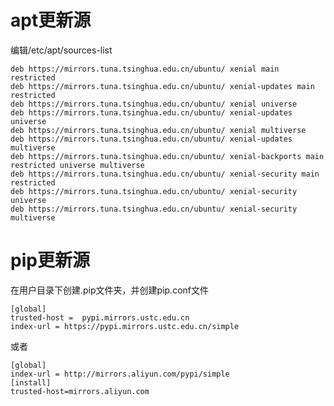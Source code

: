 # apt更新源
编辑/etc/apt/sources-list

	deb https://mirrors.tuna.tsinghua.edu.cn/ubuntu/ xenial main restricted
	deb https://mirrors.tuna.tsinghua.edu.cn/ubuntu/ xenial-updates main restricted
	deb https://mirrors.tuna.tsinghua.edu.cn/ubuntu/ xenial universe
	deb https://mirrors.tuna.tsinghua.edu.cn/ubuntu/ xenial-updates universe
	deb https://mirrors.tuna.tsinghua.edu.cn/ubuntu/ xenial multiverse
	deb https://mirrors.tuna.tsinghua.edu.cn/ubuntu/ xenial-updates multiverse
	deb https://mirrors.tuna.tsinghua.edu.cn/ubuntu/ xenial-backports main restricted universe multiverse
	deb https://mirrors.tuna.tsinghua.edu.cn/ubuntu/ xenial-security main restricted
	deb https://mirrors.tuna.tsinghua.edu.cn/ubuntu/ xenial-security universe
	deb https://mirrors.tuna.tsinghua.edu.cn/ubuntu/ xenial-security multiverse


# pip更新源
在用户目录下创建.pip文件夹，并创建pip.conf文件

	[global]
	trusted-host =  pypi.mirrors.ustc.edu.cn
	index-url = https://pypi.mirrors.ustc.edu.cn/simple
	
或者

	[global]
	index-url = http://mirrors.aliyun.com/pypi/simple
	[install]
	trusted-host=mirrors.aliyun.com
